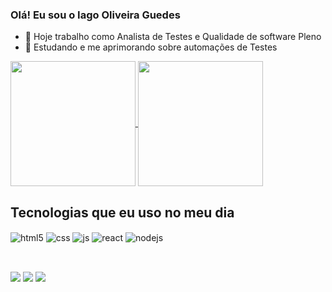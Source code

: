 ### Olá! Eu sou o Iago Oliveira Guedes

- 🔭 Hoje trabalho como Analista de Testes e Qualidade de software Pleno
- 🌱 Estudando e me aprimorando sobre automações de Testes

<a href="https://github.com/iagoGii/github-readme-stats">
  <img height=200 align="center" src="https://github-readme-stats.vercel.app/api?username=iagoGii&show_icons=true&theme=gruvbox&count_private=true" />
</a>
<a href="https://github.com/iagoGii/convoychat">
  <img height=200 align="center" src="https://github-readme-stats.vercel.app/api/top-langs?username=iagoGii&show_icons=true&theme=gruvbox&count_private=true&layout=compact&langs_count=8&card_width=320" />
</a>


## Tecnologias que eu uso no meu dia

<div style="display: inline_block">
  <img align="center" alt="html5" src="https://img.shields.io/badge/HTML5-E34F26?style=for-the-badge&logo=html5&logoColor=white" />
  <img align="center" alt="css" src="https://img.shields.io/badge/CSS3-1572B6?style=for-the-badge&logo=css3&logoColor=white" />
  <img align="center" alt="js" src="https://img.shields.io/badge/JavaScript-F7DF1E?style=for-the-badge&logo=javascript&logoColor=black" />
  <img align="center" alt="react" src="https://img.shields.io/badge/React-20232A?style=for-the-badge&logo=react&logoColor=61DAFB" />
  <img align="center" alt="nodejs" src="https://img.shields.io/badge/Node.js-43853D?style=for-the-badge&logo=node.js&logoColor=white" />
</div><br/>

##

<div> 
    <a href="https://www.linkedin.com/in/iago-guedes-943156172/" target="_blank"><img src="https://img.shields.io/badge/-LinkedIn-%230077B5?style=for-the-badge&logo=linkedin&logoColor=white" target="_blank"></a> 
  <a href = "mailto:iagooliz@hotmail.com"><img src="https://img.shields.io/badge/Gmail-D14836?style=for-the-badge&logo=gmail&logoColor=white" target="_blank"></a>
 <a href="https://discord.gg/IagoOliveira#4069" target="_blank"><img src="https://img.shields.io/badge/Discord-7289DA?style=for-the-badge&logo=discord&logoColor=white" target="_blank"></a> 

</div>
  
##
    

 

